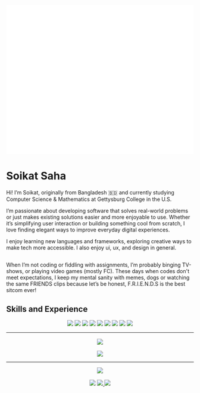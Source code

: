 <p align="center">
 <img  width="800" height="400" src="https://github.com/soikat27/soikat27/blob/main/svg/luminance.svg">
</p>

# Soikat Saha
Hi! I’m Soikat, originally from Bangladesh 🇧🇩 and currently studying Computer Science & Mathematics at Gettysburg College in the U.S.

I’m passionate about developing software that solves real-world problems or just makes existing solutions easier and more enjoyable to use. Whether it’s simplifying user interaction or building something cool from scratch, I love finding elegant ways to improve everyday digital experiences.

I enjoy learning new languages and frameworks, exploring creative ways to make tech more accessible. I also enjoy ui, ux, and design in general.

##

When I’m not coding or fiddling with assignments, I’m probably binging TV-shows, or playing video games (mostly FC). These days when codes don't meet expectations, I keep my mental sanity with memes, dogs or watching the same FRIENDS clips because let’s be honest, F.R.I.E.N.D.S is the best sitcom ever!

## Skills and Experience
<p align="center">

<img src="https://img.shields.io/badge/html5%20-%23E34F26.svg?&style=for-the-badge&logo=html5&logoColor=white"/>
<img src="https://img.shields.io/badge/css3%20-%231572B6.svg?&style=for-the-badge&logo=css3&logoColor=white"/>
<img src="https://img.shields.io/badge/javascript%20-%23323330.svg?&style=for-the-badge&logo=javascript&logoColor=%23F7DF1E"/>
<img src="https://img.shields.io/badge/node.js%20-%23F05033.svg?&style=for-the-badge&logo=node.js&logoColor=white"/> 

<img src="https://img.shields.io/badge/java%20-%2314354C.svg?&style=for-the-badge&logo=python&logoColor=white"/>
<img src="https://img.shields.io/badge/python%20-%2314354C.svg?&style=for-the-badge&logo=python&logoColor=white"/> 
<img src="https://img.shields.io/badge/c++%20-%2300599C.svg?&style=for-the-badge&logo=c%2B%2B&ogoColor=white"/>

<img src="https://img.shields.io/badge/git%20-%23F05033.svg?&style=for-the-badge&logo=git&logoColor=white"/>
<img src="https://img.shields.io/badge/adobe%20-%23E34F26.svg?&style=for-the-badge&logo=adobe-illustrator&logoColor=white"/>
</p>


<hr>

<p align=center> 
  <img align=center src="https://github-readme-stats.vercel.app/api/top-langs/?username=soikat27&layout=compact&theme=radical">
</p>

<p align=center>
  <img align=center src="https://github-readme-stats.vercel.app/api?username=soikat27&show_icons=true&theme=radical">
</p>

<hr>



<p align="center">
 <a href="https://www.linkedin.com/in/soikatsaha"><img src="https://img.shields.io/badge/linkedin-%230077B5.svg?&style=for-the-badge&logo=linkedin&logoColor=white" height=25></a>

<p align=center>
 <a href="https://github.com/soikat27"><img src="https://img.shields.io/github/followers/soikat27?style=social"></a>
  <a href="https://github.com/soikat27">
    <img src="https://badges.pufler.dev/visits/soikat27/soikat27?style=flat-square&color=black&logo=github">
  </a>
  <a href="https://github.com/soikat27?tab=repositories">
    <img src="https://badges.pufler.dev/repos/soikat27?style=flat-square&color=black&logo=github">
  </a>
</p>

